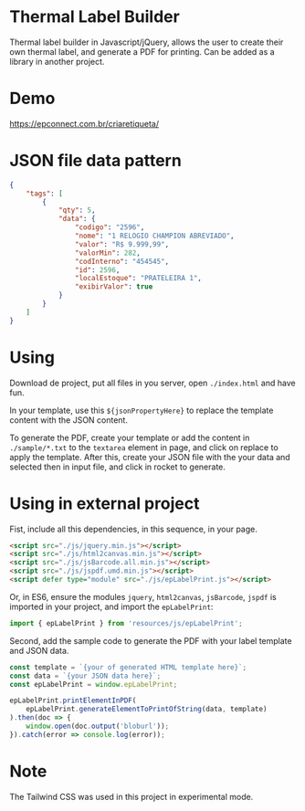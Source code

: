 # Thermal Label Builder
Thermal label builder in Javascript/jQuery, allows the user to create their own thermal label, and generate a PDF for printing. Can be added as a library in another project.

# Demo
https://epconnect.com.br/criaretiqueta/

# JSON file data pattern
```JSON
{
    "tags": [
        {
            "qty": 5,
            "data": {
                "codigo": "2596",
                "nome": "1 RELOGIO CHAMPION ABREVIADO",
                "valor": "R$ 9.999,99",
                "valorMin": 282,
                "codInterno": "454545",
                "id": 2596,
                "localEstoque": "PRATELEIRA 1",
                "exibirValor": true
            }
        }
    ]
}
```

# Using
Download de project, put all files in you server, open `./index.html` and have fun.

In your template, use this `${jsonPropertyHere}` to replace the template content with the JSON content.

To generate the PDF, create your template or add the content in `./sample/*.txt` to the `textarea` element in page, and click on replace to apply the template. After this, create your JSON file with the your data and selected then in input file, and click in rocket to generate.

# Using in external project
Fist, include all this dependencies, in this sequence, in your page.
```html
<script src="./js/jquery.min.js"></script>
<script src="./js/html2canvas.min.js"></script>
<script src="./js/jsBarcode.all.min.js"></script>
<script src="./js/jspdf.umd.min.js"></script>
<script defer type="module" src="./js/epLabelPrint.js"></script>
```

Or, in ES6, ensure the modules `jquery`, `html2canvas`, `jsBarcode`, `jspdf` is imported in your project, and import the `epLabelPrint`:
```javascript
import { epLabelPrint } from 'resources/js/epLabelPrint';
```

Second, add the sample code to generate the PDF with your label template and JSON data.
```javascript
const template = `{your of generated HTML template here}`;
const data = `{your JSON data here}`;
const epLabelPrint = window.epLabelPrint;

epLabelPrint.printElementInPDF(
    epLabelPrint.generateElementToPrintOfString(data, template)
).then(doc => {
    window.open(doc.output('bloburl'));
}).catch(error => console.log(error));
```

# Note
The Tailwind CSS was used in this project in experimental mode.
